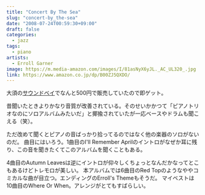 ```yaml
---
title: "Concert By The Sea"
slug: "concert-by_the-sea"
date: "2008-07-24T00:59:30+09:00"
draft: false
categories:
  - jazz
tags:
  - piano
artists:
  - Erroll Garner
image: https://m.media-amazon.com/images/I/81asNyX6yJL._AC_UL320_.jpg
link: https://www.amazon.co.jp/dp/B00ZJ5QXDO/
---
```

大須の[サウンドベイ](http://soundbay.co.jp/)でなんと500円で販売していたので即ゲット。 
<!--more-->
昔聞いたときよりかなり音質が改善されている。そのせいかかつて「ピアノトリオなのにソロアルバムみたいだ」と揶揄されていたが一応ベースやドラムも聞こえる（笑）。

ただ改めて聞くとピアノの音ばっかり拾ってるのではなく他の楽器のソロがないのだ。 曲目にはいろう。1曲目のI'll Remember Aprilのイントロがなぜか耳に残り、この音を聞きたくてこのアルバムを聞くこともある。 

4曲目のAutumn Leavesは逆にイントロが仰々しくちょっとなんだかなってとこもあるけどトレモロが美しい。 
本アルバムでは6曲目のRed Topのようなややコミカルな曲が目立つ。エンディングのErroll's Themeもそうだ。 マイベストは10曲目のWhere Or When。アレンジがとてもすばらしい。
